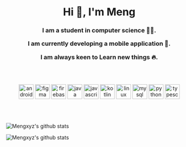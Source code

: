 <h1 align="center">Hi 👋, I'm Meng</h1>
<h3 align="center">
<p>
I am a student in computer science 👩‍🎓.
</p>
<p>
I am currently developing a mobile application 📱.
</p>
<p>
I am always keen to Learn new things 🔥.
</p>
</h3>

</br>
</br>

<p align="center"><img src="https://devicons.github.io/devicon/devicon.git/icons/android/android-original-wordmark.svg" alt="android" width="40" height="40"/> <img src="https://www.vectorlogo.zone/logos/figma/figma-icon.svg" alt="figma" width="40" height="40"/> <img src="https://www.vectorlogo.zone/logos/firebase/firebase-icon.svg" alt="firebase" width="40" height="40"/> <img src="https://devicons.github.io/devicon/devicon.git/icons/java/java-original-wordmark.svg" alt="java" width="40" height="40"/> <img src="https://devicons.github.io/devicon/devicon.git/icons/javascript/javascript-original.svg" alt="javascript" width="40" height="40"/> <img src="https://www.vectorlogo.zone/logos/kotlinlang/kotlinlang-icon.svg" alt="kotlin" width="40" height="40"/> <img src="https://devicons.github.io/devicon/devicon.git/icons/linux/linux-original.svg" alt="linux" width="40" height="40"/> <img src="https://devicons.github.io/devicon/devicon.git/icons/mysql/mysql-original-wordmark.svg" alt="mysql" width="40" height="40"/> <img src="https://devicons.github.io/devicon/devicon.git/icons/python/python-original.svg" alt="python" width="40" height="40"/> <img src="https://devicons.github.io/devicon/devicon.git/icons/typescript/typescript-original.svg" alt="typescript" width="40" height="40"/></p>

</br>
</br>

![Mengxyz's github stats](https://github-readme-stats.vercel.app/api/top-langs/?username=mengxyz&layout=compact&theme=vue)

![Mengxyz's github stats](https://github-readme-stats.vercel.app/api?username=mengxyz&show_icons=true&theme=vue)


